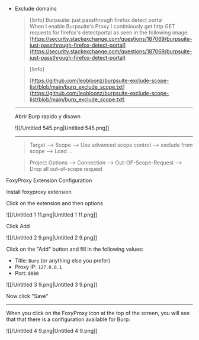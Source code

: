 - Exclude domains
    
    > [!info] Burpsuite: just passthrough firefox detect portal  
    > When I enable Burpsuite's Proxy I continiously get http GET requests for firefox's detectportal as seen in the following image:  
    > [https://security.stackexchange.com/questions/187069/burpsuite-just-passthrough-firefox-detect-portal](https://security.stackexchange.com/questions/187069/burpsuite-just-passthrough-firefox-detect-portal)  
    
    > [!info]  
    >  
    > [https://github.com/leobloonz/burpsuite-exclude-scope-list/blob/main/burp_exclude_scope.txt](https://github.com/leobloonz/burpsuite-exclude-scope-list/blob/main/burp_exclude_scope.txt)  
    
    ---
    
    Abrir Burp rapido y disown  
      
    
    ![[/Untitled 545.png|Untitled 545.png]]
    
    ---
    
      
    
    > Target --> Scope --> Use advanced scope control --> exclude from scope --> Load ...
    
    > Project Options --> Connection --> Out-OF-Scope-Request --> Drop all out-of-scope request
    

FoxyProxy Extension Configuration

Install foxyproxy extension

Click on the extension and then options

![[/Untitled 1 11.png|Untitled 1 11.png]]

Click Add

![[/Untitled 2 9.png|Untitled 2 9.png]]

Click on the "Add" button and fill in the following values:

- Title: `Burp` (or anything else you prefer)
- Proxy IP: `127.0.0.1`
- Port: `8080`

![[/Untitled 3 9.png|Untitled 3 9.png]]

Now click "Save"

---

When you click on the FoxyProxy icon at the top of the screen, you will see that that there is a configuration available for Burp:

![[/Untitled 4 9.png|Untitled 4 9.png]]